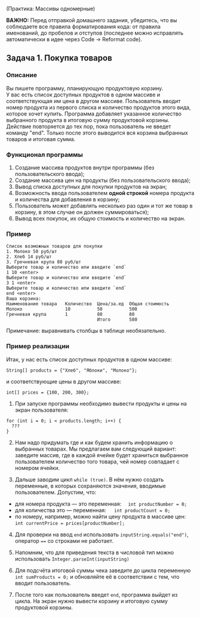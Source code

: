 (Практика: Массивы одномерные)

**ВАЖНО:** Перед отправкой домашнего задания, убедитесь, что вы соблюдаете все правила форматирования кода: от правила именований, до пробелов и отступов (последнее можно исправлять автоматически в идее через Code -> Reformat code).

## Задача 1. Покупка товаров

### Описание
Вы пишете программу, планирующую продуктовую корзину.  
У вас есть список доступных продуктов в одном массиве и соответствующая им цена в другом массиве.
Пользователь вводит номер продукта из первого списка и количество продуктов этого вида, которое хочет купить. 
Программа добавляет указанное количество выбранного продукта в итоговую сумму продуктовой корзины. 
Действие повторяется до тех пор, пока пользователь не введет команду "end".
Только после этого выводится вся корзина выбранных товаров и итоговая сумма.

### Функционал программы
1. Создание массива продуктов внутри программы (без пользовательского ввода);
2. Создание массива цен на продукты (без пользовательского ввода);
3. Вывод списка доступных для покупки продуктов на экран;
4. Возможность ввода пользователем **одной строкой** номера продукта и количества для добавления в корзину;
5. Пользователь может добавлять несколько раз один и тот же товар в корзину, в этом случае он должен суммироваться);
6. Вывод всех покупок, их общую стоимость и количество на экран.

### Пример
```
Список возможных товаров для покупки
1. Молоко 50 руб/шт
2. Хлеб 14 руб/шт
3. Гречневая крупа 80 руб/шт
Выберите товар и количество или введите `end`
1 10 <enter>
Выберите товар и количество или введите `end`
3 1 <enter>
Выберите товар и количество или введите `end`
end <enter>
Ваша корзина:
Наименование товара   Количество  Цена/за.ед  Общая стоимость
Молоко                10          50          500
Гречневая крупа       1           80          80
                                  Итого       580
```

Примечание: выравнивать столбцы в таблице необязательно.

### Пример реализации
Итак, у нас есть список доступных продуктов в одном массиве:
```  
String[] products = {"Хлеб", "Яблоки", "Молоко"}; 
```
и соответствующие цены в другом массиве:
```  
int[] prices = {100, 200, 300};
```
1. При запуске программы необходимо вывести продукты и цены на экран пользователя:
 ```
 for (int i = 0; i < products.length; i++) {
   ???
 }
```

2. Нам надо придумать где и как будем хранить информацию о выбранных товарах. Мы предлагаем вам следующий вариант: заведите массив, где в каждой ячейке будет храниться выбранное пользователем количество того товара, чей номер совпадает с номером ячейки.

3. Дальше заводим цикл `while (true)`. В нём нужно создать переменные, в которых сохраняются значения, вводимые пользователем. Допустим, что:

* для номера продукта — это переменная: ```  int productNumber = 0;```
* для количества это — переменная:```   int productCount = 0;```
* по номеру, например, можно найти цену продукта в массиве цен: `int currentPrice = prices[productNumber];`

4. Для проверки на ввод `end` использовать `inputString.equals("end")`, оператор `==` со строками не работает.

5. Напомним, что для приведения текста в числовой тип можно использовать `Integer.parseInt(inputString)`
6. Для подсчёта итоговой суммы чека заведите до цикла переменную `int sumProducts = 0;` и обновляйте её в соответствии с тем, что вводит пользователь. 
7. После того как пользователь введет `end`, программа выйдет из цикла. На экран нужно вывести корзину и итоговую сумму продуктовой корзины.
